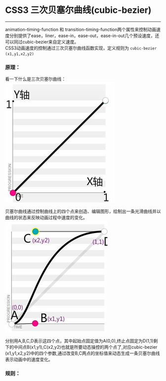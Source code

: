 # CSS3 三次贝塞尔曲线(cubic-bezier)
-------------------
animation-timing-function 和 transition-timing-function两个属性来控制动画速度分别提供了ease，liner，ease-in，ease-out，ease-in-out几个预设速度，还可以同过cubic-bezier来自定义速度。<br/>
CSS3动画速度的控制通过三次贝塞尔曲线函数实现，定义规则为 `cubic-bezier (x1,y1,x2,y2)`

### 原理：

看一下什么是三次贝塞尔曲线：<br/>
![](img/css_01.jpg)

贝塞尔曲线通过控制曲线上的四个点来创造、编辑图形，绘制出一条光滑曲线并以曲线的状态来反映动画过程中速度的变化。<br/> 
![](img/css_02.jpg)

分别用A,B,C,D表示这四个点，其中起始点固定值为A(0,0),终止点固定为D(1,1)剩下的中间点B(x1,y1),C(x2,y2)也就是所要动态操控的两个点了,对应cubic-bezier (x1,y1,x2,y2)中的四个参数,通过改变B,C两点的坐标值来动态生成一条贝塞尔曲线表示动画中的速度变化。

### 规则：
